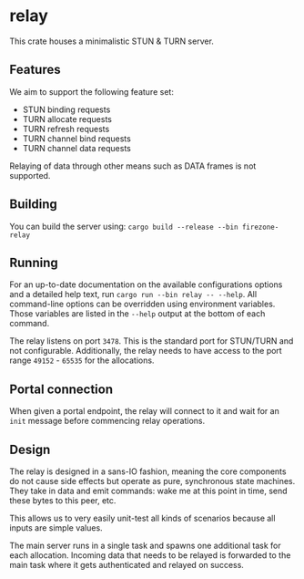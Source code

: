 # relay

This crate houses a minimalistic STUN & TURN server.

## Features

We aim to support the following feature set:

- STUN binding requests
- TURN allocate requests
- TURN refresh requests
- TURN channel bind requests
- TURN channel data requests

Relaying of data through other means such as DATA frames is not supported.

## Building

You can build the server using: `cargo build --release --bin firezone-relay`

## Running

For an up-to-date documentation on the available configurations options and a detailed help text, run `cargo run --bin relay -- --help`.
All command-line options can be overridden using environment variables.
Those variables are listed in the `--help` output at the bottom of each command.

The relay listens on port `3478`.
This is the standard port for STUN/TURN and not configurable.
Additionally, the relay needs to have access to the port range `49152` - `65535` for the allocations.

## Portal connection

When given a portal endpoint, the relay will connect to it and wait for an `init` message before commencing relay operations.

## Design

The relay is designed in a sans-IO fashion, meaning the core components do not cause side effects but operate as pure, synchronous state machines.
They take in data and emit commands: wake me at this point in time, send these bytes to this peer, etc.

This allows us to very easily unit-test all kinds of scenarios because all inputs are simple values.

The main server runs in a single task and spawns one additional task for each allocation.
Incoming data that needs to be relayed is forwarded to the main task where it gets authenticated and relayed on success.
